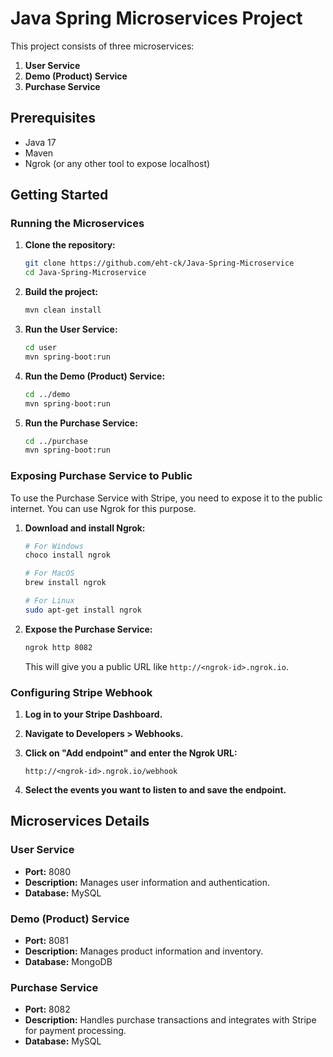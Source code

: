 # Java Spring Microservices Project

This project consists of three microservices:
1. **User Service**
2. **Demo (Product) Service**
3. **Purchase Service**

## Prerequisites

- Java 17 
- Maven
- Ngrok (or any other tool to expose localhost)

## Getting Started

### Running the Microservices

1. **Clone the repository:**

    ```bash
    git clone https://github.com/eht-ck/Java-Spring-Microservice
    cd Java-Spring-Microservice
    ```

2. **Build the project:**

    ```bash
    mvn clean install
    ```

3. **Run the User Service:**

    ```bash
    cd user
    mvn spring-boot:run
    ```

4. **Run the Demo (Product) Service:**

    ```bash
    cd ../demo
    mvn spring-boot:run
    ```

5. **Run the Purchase Service:**

    ```bash
    cd ../purchase
    mvn spring-boot:run
    ```

### Exposing Purchase Service to Public

To use the Purchase Service with Stripe, you need to expose it to the public internet. You can use Ngrok for this purpose.

1. **Download and install Ngrok:**

    ```bash
    # For Windows
    choco install ngrok

    # For MacOS
    brew install ngrok

    # For Linux
    sudo apt-get install ngrok
    ```

2. **Expose the Purchase Service:**

    ```bash
    ngrok http 8082
    ```

    This will give you a public URL like `http://<ngrok-id>.ngrok.io`.

### Configuring Stripe Webhook

1. **Log in to your Stripe Dashboard.**
2. **Navigate to Developers > Webhooks.**
3. **Click on "Add endpoint" and enter the Ngrok URL:**

    ```plaintext
    http://<ngrok-id>.ngrok.io/webhook
    ```

4. **Select the events you want to listen to and save the endpoint.**

## Microservices Details

### User Service

- **Port:** 8080
- **Description:** Manages user information and authentication.
- **Database:** MySQL

### Demo (Product) Service

- **Port:** 8081
- **Description:** Manages product information and inventory.
- **Database:** MongoDB

### Purchase Service

- **Port:** 8082
- **Description:** Handles purchase transactions and integrates with Stripe for payment processing.
- **Database:** MySQL

